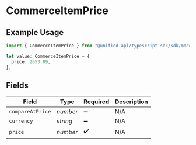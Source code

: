 # CommerceItemPrice

## Example Usage

```typescript
import { CommerceItemPrice } from "@unified-api/typescript-sdk/sdk/models/shared";

let value: CommerceItemPrice = {
  price: 2653.89,
};
```

## Fields

| Field              | Type               | Required           | Description        |
| ------------------ | ------------------ | ------------------ | ------------------ |
| `compareAtPrice`   | *number*           | :heavy_minus_sign: | N/A                |
| `currency`         | *string*           | :heavy_minus_sign: | N/A                |
| `price`            | *number*           | :heavy_check_mark: | N/A                |